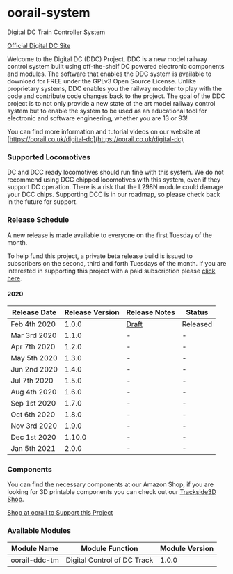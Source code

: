 # oorail-system
Digital DC Train Controller System

[Official Digital DC Site](https://oorail.co.uk/digital-dc/)

Welcome to the Digital DC (DDC) Project. DDC is a new model railway control 
system built using off-the-shelf DC powered electronic components and modules. 
The software that enables the DDC system is available to download for FREE 
under the GPLv3 Open Source License. Unlike proprietary systems, DDC enables 
you the railway modeler to play with the code and contribute code changes back 
to the project. The goal of the DDC project is to not only provide a new state 
of the art model railway control system but to enable the system to be used as 
an educational tool for electronic and software engineering, whether you are 13
or 93!

You can find more information and tutorial videos on our website at
[https://oorail.co.uk/digital-dc](https://oorail.co.uk/digital-dc)

### Supported Locomotives
DC and DCC ready locomotives should run fine with this system. We do not
recommend using DCC chipped locomotives with this system, even if they support
DC operation. There is a risk that the L298N module could damage your DCC chips.
Supporting DCC is in our roadmap, so please check back in the future for support.

### Release Schedule
A new release is made available to everyone on the first Tuesday of the month.

To help fund this project, a private beta release build is issued to subscribers 
on the second, third and forth Tuesdays of the month. If you are interested in
supporting this project with a paid subscription please [click here](https://oorail.co.uk/digital-dc).

#### 2020
|Release Date|Release Version|Release Notes|Status|
|------------|---------------|-------------|------|
|Feb 4th 2020|1.0.0|[Draft](https://github.com/oorail/oorail-system/blob/master/docs/release-notes/2020/Release-Notes-1.0.0.md)|Released|
|Mar 3rd 2020|1.1.0|-|-|
|Apr 7th 2020|1.2.0|-|-|
|May 5th 2020|1.3.0|-|-|
|Jun 2nd 2020|1.4.0|-|-|
|Jul 7th 2020|1.5.0|-|-|
|Aug 4th 2020|1.6.0|-|-|
|Sep 1st 2020|1.7.0|-|-|
|Oct 6th 2020|1.8.0|-|-|
|Nov 3rd 2020|1.9.0|-|-|
|Dec 1st 2020|1.10.0|-|-|
|Jan 5th 2021|2.0.0|-|-|

### Components
You can find the necessary components at our Amazon Shop, if you are looking
for 3D printable components you can check out our [Trackside3D Shop](https://trackside3d.co.uk).

[Shop at oorail to Support this Project](https://oorail.co.uk/shopping-oorail/)

### Available Modules

|Module Name|Module Function|Module Version|
|-----------|---------------|--------------|
|oorail-ddc-tm|Digital Control of DC Track|1.0.0|

